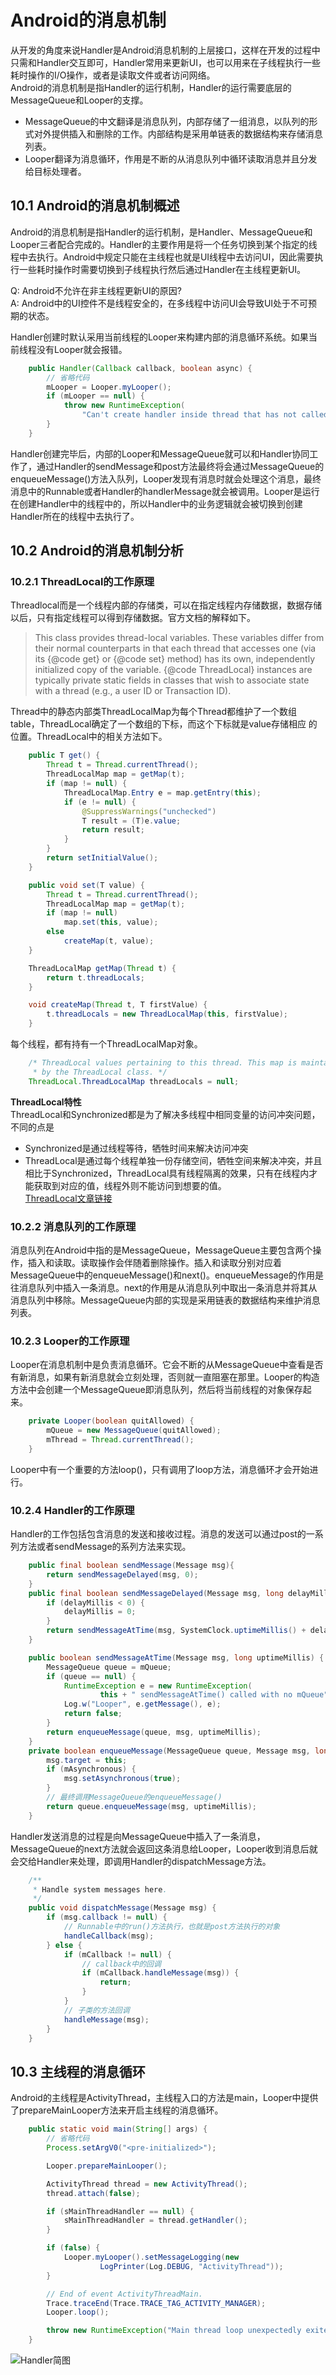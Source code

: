 # **Android的消息机制**
从开发的角度来说Handler是Android消息机制的上层接口，这样在开发的过程中只需和Handler交互即可，Handler常用来更新UI，也可以用来在子线程执行一些耗时操作的I/O操作，或者是读取文件或者访问网络。  
Android的消息机制是指Handler的运行机制，Handler的运行需要底层的MessageQueue和Looper的支撑。  

- MessageQueue的中文翻译是消息队列，内部存储了一组消息，以队列的形式对外提供插入和删除的工作。内部结构是采用单链表的数据结构来存储消息列表。
- Looper翻译为消息循环，作用是不断的从消息队列中循环读取消息并且分发给目标处理者。
  
## 10.1 Android的消息机制概述
Android的消息机制是指Handler的运行机制，是Handler、MessageQueue和Looper三者配合完成的。Handler的主要作用是将一个任务切换到某个指定的线程中去执行。Android中规定只能在主线程也就是UI线程中去访问UI，因此需要执行一些耗时操作时需要切换到子线程执行然后通过Handler在主线程更新UI。  

Q: Android不允许在非主线程更新UI的原因?  
A: Android中的UI控件不是线程安全的，在多线程中访问UI会导致UI处于不可预期的状态。  

Handler创建时默认采用当前线程的Looper来构建内部的消息循环系统。如果当前线程没有Looper就会报错。
```java
    public Handler(Callback callback, boolean async) {
        // 省略代码
        mLooper = Looper.myLooper();
        if (mLooper == null) {
            throw new RuntimeException(
                "Can't create handler inside thread that has not called Looper.prepare()");
        }
    }
```
Handler创建完毕后，内部的Looper和MessageQueue就可以和Handler协同工作了，通过Handler的sendMessage和post方法最终将会通过MessageQueue的enqueueMessage()方法入队列，Looper发现有消息时就会处理这个消息，最终消息中的Runnable或者Handler的handlerMessage就会被调用。Looper是运行在创建Handler中的线程中的，所以Handler中的业务逻辑就会被切换到创建Handler所在的线程中去执行了。
## 10.2 Android的消息机制分析
### 10.2.1 ThreadLocal的工作原理
Threadlocal而是一个线程内部的存储类，可以在指定线程内存储数据，数据存储以后，只有指定线程可以得到存储数据。官方文档的解释如下。
>   This class provides thread-local variables. These variables differ from
  their normal counterparts in that each thread that accesses one (via its
  {@code get} or {@code set} method) has its own, independently initialized
  copy of the variable.  {@code ThreadLocal} instances are typically private
  static fields in classes that wish to associate state with a thread (e.g.,
  a user ID or Transaction ID).

Thread中的静态内部类ThreadLocalMap为每个Thread都维护了一个数组table，ThreadLocal确定了一个数组的下标，而这个下标就是value存储相应 的位置。ThreadLocal中的相关方法如下。
```java
    public T get() {
        Thread t = Thread.currentThread();
        ThreadLocalMap map = getMap(t);
        if (map != null) {
            ThreadLocalMap.Entry e = map.getEntry(this);
            if (e != null) {
                @SuppressWarnings("unchecked")
                T result = (T)e.value;
                return result;
            }
        }
        return setInitialValue();
    }

    public void set(T value) {
        Thread t = Thread.currentThread();
        ThreadLocalMap map = getMap(t);
        if (map != null)
            map.set(this, value);
        else
            createMap(t, value);
    }

    ThreadLocalMap getMap(Thread t) {
        return t.threadLocals;
    }

    void createMap(Thread t, T firstValue) {
        t.threadLocals = new ThreadLocalMap(this, firstValue);
    }

```
每个线程，都有持有一个ThreadLocalMap对象。
```java
    /* ThreadLocal values pertaining to this thread. This map is maintained
     * by the ThreadLocal class. */
    ThreadLocal.ThreadLocalMap threadLocals = null;
```
**ThreadLocal特性**   
ThreadLocal和Synchronized都是为了解决多线程中相同变量的访问冲突问题，不同的点是

- Synchronized是通过线程等待，牺牲时间来解决访问冲突
- ThreadLocal是通过每个线程单独一份存储空间，牺牲空间来解决冲突，并且相比于Synchronized，ThreadLocal具有线程隔离的效果，只有在线程内才能获取到对应的值，线程外则不能访问到想要的值。  
[ThreadLocal文章链接]("https://www.jianshu.com/p/3c5d7f09dfbd")
### 10.2.2 消息队列的工作原理
消息队列在Android中指的是MessageQueue，MessageQueue主要包含两个操作，插入和读取。读取操作会伴随着删除操作。插入和读取分别对应着MessageQueue中的enqueueMessage()和next()。enqueueMessage的作用是往消息队列中插入一条消息。next的作用是从消息队列中取出一条消息并将其从消息队列中移除。MessageQueue内部的实现是采用链表的数据结构来维护消息列表。

### 10.2.3 Looper的工作原理
Looper在消息机制中是负责消息循环。它会不断的从MessageQueue中查看是否有新消息，如果有新消息就会立刻处理，否则就一直阻塞在那里。Looper的构造方法中会创建一个MessageQueue即消息队列，然后将当前线程的对象保存起来。
``` java
    private Looper(boolean quitAllowed) {
        mQueue = new MessageQueue(quitAllowed);
        mThread = Thread.currentThread();
    }
```
Looper中有一个重要的方法loop()，只有调用了loop方法，消息循环才会开始进行。
### 10.2.4 Handler的工作原理
Handler的工作包括包含消息的发送和接收过程。消息的发送可以通过post的一系列方法或者sendMessage的系列方法来实现。
``` java
    public final boolean sendMessage(Message msg){
        return sendMessageDelayed(msg, 0);
    }
    public final boolean sendMessageDelayed(Message msg, long delayMillis){
        if (delayMillis < 0) {
            delayMillis = 0;
        }
        return sendMessageAtTime(msg, SystemClock.uptimeMillis() + delayMillis);
    }

    public boolean sendMessageAtTime(Message msg, long uptimeMillis) {
        MessageQueue queue = mQueue;
        if (queue == null) {
            RuntimeException e = new RuntimeException(
                    this + " sendMessageAtTime() called with no mQueue");
            Log.w("Looper", e.getMessage(), e);
            return false;
        }
        return enqueueMessage(queue, msg, uptimeMillis);
    }
    private boolean enqueueMessage(MessageQueue queue, Message msg, long uptimeMillis) {
        msg.target = this;
        if (mAsynchronous) {
            msg.setAsynchronous(true);
        }
        // 最终调用MessageQueue的enqueueMessage()
        return queue.enqueueMessage(msg, uptimeMillis);
    }
```
Handler发送消息的过程是向MessageQueue中插入了一条消息，MessageQueue的next方法就会返回这条消息给Looper，Looper收到消息后就会交给Handler来处理，即调用Handler的dispatchMessage方法。
```java
    /**
     * Handle system messages here.
     */
    public void dispatchMessage(Message msg) {
        if (msg.callback != null) {
            // Runnable中的run()方法执行，也就是post方法执行的对象
            handleCallback(msg);
        } else {
            if (mCallback != null) {
                // callback中的回调
                if (mCallback.handleMessage(msg)) {
                    return;
                }
            }
            // 子类的方法回调
            handleMessage(msg);
        }
    }
```
## 10.3 主线程的消息循环
Android的主线程是ActivityThread，主线程入口的方法是main，Looper中提供了prepareMainLooper方法来开启主线程的消息循环。
```java
    public static void main(String[] args) {
        // 省略代码
        Process.setArgV0("<pre-initialized>");

        Looper.prepareMainLooper();

        ActivityThread thread = new ActivityThread();
        thread.attach(false);

        if (sMainThreadHandler == null) {
            sMainThreadHandler = thread.getHandler();
        }

        if (false) {
            Looper.myLooper().setMessageLogging(new
                    LogPrinter(Log.DEBUG, "ActivityThread"));
        }

        // End of event ActivityThreadMain.
        Trace.traceEnd(Trace.TRACE_TAG_ACTIVITY_MANAGER);
        Looper.loop();

        throw new RuntimeException("Main thread loop unexpectedly exited");
    }
```

![Handler简图](./image/Handler机制.jpg)